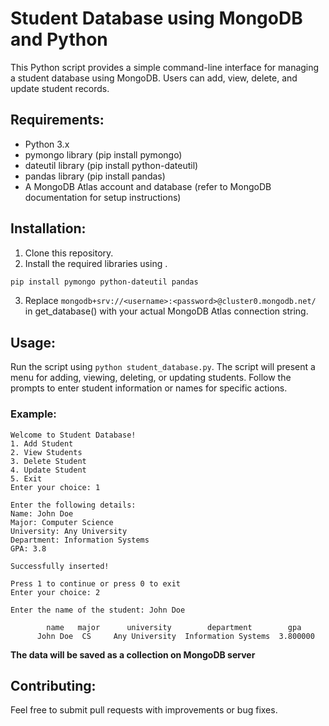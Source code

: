 # Student Database using MongoDB and Python

This Python script provides a simple command-line interface for managing a student database using MongoDB. Users can add, view, delete, and update student records.

## Requirements:


- Python 3.x
- pymongo library (pip install pymongo)
- dateutil library (pip install python-dateutil)
- pandas library (pip install pandas)
- A MongoDB Atlas account and database (refer to MongoDB documentation for setup instructions)
## Installation:
1. Clone this repository.
2. Install the required libraries using .
```bash
pip install pymongo python-dateutil pandas
```
3. Replace `mongodb+srv://<username>:<password>@cluster0.mongodb.net/` in get_database() with your actual MongoDB Atlas connection string.

## Usage:
Run the script using `python student_database.py`.
The script will present a menu for adding, viewing, deleting, or updating students.
Follow the prompts to enter student information or names for specific actions.

### Example:
```
Welcome to Student Database!
1. Add Student
2. View Students
3. Delete Student
4. Update Student
5. Exit
Enter your choice: 1

Enter the following details:
Name: John Doe
Major: Computer Science
University: Any University
Department: Information Systems
GPA: 3.8

Successfully inserted!

Press 1 to continue or press 0 to exit
Enter your choice: 2

Enter the name of the student: John Doe

        name   major      university        department        gpa
      John Doe  CS     Any University  Information Systems  3.800000
```
**The data will be saved as a collection on MongoDB server**
## Contributing:

Feel free to submit pull requests with improvements or bug fixes.
